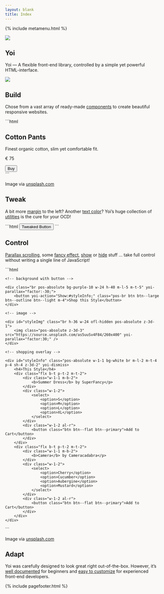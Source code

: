 ```yaml
---
layout: blank
title: Index
---
```


<!-- meta menu -->

{% include metamenu.html %}

<!-- section intro -->

<section id="intro" class="cover only-s--h-auto only-s--p-tb-15 l--p-tb-30 center bg-base-25">
    <div class="wrapper al-c op-transparent">
        <img class="h-20 w-20 d-block m-lr-auto" src="{{ site.github.url }}/assets/img/logo-yoi-large.svg" />
        <h1 class="hidden">Yoi</h1>
        <div class="m--w-40 w-25 m-lr-auto">
            <p class="fs-4 lh-6 m-t-10 m-b-4 c-base-15">Yoi &mdash; A flexible front-end library, controlled by a simple yet powerful HTML-interface.</p>
        </div>
    </div>
</section>
<img class="bg-white h-3 d-block w-1-1" src="{{ site.github.url }}/assets/img/divider-top.svg" />

<!-- section build -->

<section id="build" class="p-tb-15 l--p-tb-30 article bg-white pos-relative">
    <div class="wrapper" yoi-scrollfx="in:fade-in; speed:slow; repeat:false;">
        <div class="flx flx-directionColumn m--flx-directionRow">
            <div class="m--w-1-3 w-1-1 p-r-6">
                <h2 class="fs-9">Build</h2>
            </div>
            <div class="m--w-2-3 w-1-1">
                <p class="c-base-15 fs-3 lh-5 m-t-2 m--w-40">Chose from a vast array of ready-made <a class="tdr-none hvr--tdr-underline" href="{{ site.github.url }}/components/">components</a> to create beautiful responsive websites.</p>
<div class="m-t-4" markdown="1">
```html
<!-- example -->
<div class="tile tile--bottom tile--blur tile--slide">
    <div class="tile__body">
        <h2 class="tile__title">Cotton Pants</h2>
        <div class="tile__copy">
            <div class="flx m-t-2">
                <div class="w-2-3">
                    <p class="fs-2 lh-3">Finest organic cotton, slim yet comfortable fit.</p>
                    <p class="fs-3 fw-bold c-yellow-20">€ 75</p>
                </div>
                <div class="w-1-3 pos-relative al-r">
                    <button class="btn btn--large btn--flat pos-br">Buy</button>
                </div>
            </div>
        </div>
    </div>
    <img class="tile__image" src="https://source.unsplash.com/eyFcZLLYvfA/230x300" alt="" />
</div>
```
</div>
                <p class="c-base-18 m-t-2">Image via <a class="c-base-13 tdr-none hvr--tdr-underline" href="https://unsplash.com/photos/eyFcZLLYvfA">unsplash.com</a></p>
            </div>
        </div>
    </div>
</section>

<!-- section tweak -->

<section id="tweak" class="p-tb-15 l--p-tb-30 article bg-white pos-relative">
    <div class="wrapper" yoi-scrollfx="in:fade-in; speed:slow; repeat:false;">
        <div class="flx flx-directionColumn m--flx-directionRow">
            <div class="m--w-1-3 w-1-1 p-r-6">
                <h2 class="fs-9">Tweak</h2>
            </div>
            <div class="m--w-2-3 w-1-1">
                <p class="c-base-15 fs-3 lh-5 m-t-2 m--w-40">A bit more <a class="tdr-none hvr--tdr-underline" href="{{ site.github.url }}/utilities/spacing.html">margin</a> to the left? Another <a class="tdr-none hvr--tdr-underline" href="{{ site.github.url }}/utilities/color.html">text color</a>? Yoi’s huge collection of <a class="tdr-none hvr--tdr-underline" href="{{ site.github.url }}/utilities/">utilities</a> is the cure for your OCD!</p>
<div class="m-t-4" markdown="1">
```html
<!-- example -->
<button class="btn btn--large m-l-6 c-green-12">Tweaked Button</button>
```
</div>
            </div>
        </div>
    </div>
</section>

<!-- section control -->

<section id="control" class="p-tb-15 l--p-tb-30 article bg-white">
    <div class="wrapper" yoi-scrollfx="in:fade-in; speed:slow; repeat:false;">
        <div class="flx flx-directionColumn m--flx-directionRow">
            <div class="m--w-1-3 w-1-1 p-r-6">
                <h2 class="fs-9">Control</h2>
            </div>
            <div class="m--w-2-3 w-1-1">
                <p class="c-base-15 fs-3 lh-5 m-t-2 m--w-40"><a class="tdr-none hvr--tdr-underline" href="{{ site.github.url }}/behaviours/parallax.html">Parallax scrolling</a>, some <a class="tdr-none hvr--tdr-underline" href="{{ site.github.url }}/behaviours/scrollfx.html">fancy effect</a>, <a class="tdr-none hvr--tdr-underline" href="{{ site.github.url }}/actions/show.html">show</a> or <a class="tdr-none hvr--tdr-underline" href="{{ site.github.url }}/actions/hide.html">hide</a> stuff … take full control without writing a single line of JavaScript!</p>
<div class="m-t-4" markdown="1">
```html
<!-- example -->
<div class="pos-relative h-50 w-26">

    <!-- background with button -->

    <div class="br pos-absolute bg-purple-10 w-24 h-40 m-l-5 m-t-5" yoi-parallax="factor:-30;">
        <button yoi-action="Show:#styleInfo;" class="pos-br btn btn--large btn--outline btn--light m-4">Shop this Style</button>
    </div>

    <!-- image -->

    <div id="styleImg" class="br h-36 w-24 ofl-hidden pos-absolute z-3d-1">
        <img class="pos-absolute z-3d-3" src="https://source.unsplash.com/as5uuSv4F84/260x400" yoi-parallax="factor:30;" />
    </div>

    <!-- shopping overlay -->

    <div id="styleInfo" class="pos-absolute w-1-1 bg-white br m-l-2 m-t-4 p-4 sh-4 z-3d-2" yoi-dismiss>
        <h4>This Style</h4>
        <div class="flx b-t p-t-2 m-t-2">
            <div class="w-1-1 m-b-2">
                <b>Summer Dress</b> by SuperFancy</p>
            </div>
            <div class="w-1-2">
                <select>
                    <option>S</option>
                    <option>M</option>
                    <option>L</option>
                    <option>XL</option>
                </select>
            </div>
            <div class="w-1-2 al-r">
                <button class="btn btn--flat btn--primary">Add to Cart</button>
            </div>
        </div>
        <div class="flx b-t p-t-2 m-t-2">
            <div class="w-1-1 m-b-2">
                <b>Camera</b> by Cameracadabra</p>
            </div>
            <div class="w-1-2">
                <select>
                    <option>Cherry</option>
                    <option>Cucumber</option>
                    <option>Aubergine</option>
                    <option>Mustard</option>
                </select>
            </div>
            <div class="w-1-2 al-r">
                <button class="btn btn--flat btn--primary">Add to Cart</button>
            </div>
        </div>
    </div>

</div>
```
</div>
                <p class="c-base-18 m-t-2">Image via <a class="c-base-13 tdr-none hvr--tdr-underline" href="https://unsplash.com/photos/as5uuSv4F84">unsplash.com</a></p>
            </div>
        </div>
    </div>
</section>

<!-- section adapt -->

<section id="adapt" class="p-tb-15 l--p-tb-30 article bg-white">
    <div class="wrapper" yoi-scrollfx="in:fade-in; speed:slow; repeat:false;">
        <div class="flx flx-directionColumn m--flx-directionRow">
            <div class="m--w-1-3 w-1-1 p-r-6">
                <h2 class="fs-9">Adapt</h2>
            </div>
            <div class="m--w-2-3 w-1-1">
                <div class="c-base-15 fs-3 lh-5 m-t-2">
                    <p>Yoi was carefully designed to look great right out-of-the-box. However, it’s <a class="tdr-none hvr--tdr-underline" href="{{ site.github.url }}/start/customizing.html">well documented</a> for beginners and <a class="tdr-none hvr--tdr-underline" href="https://github.com/yoshino-digital/yoi-boilerplate">easy to customize</a> for experienced front-end developers.</p>
                </div>
            </div>
        </div>
    </div>
</section>

<!-- footer -->

{% include pagefooter.html %}

<!-- custom styling -->

<style>
    html, body { background: #faf9f7; }
</style>